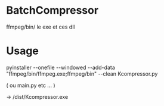 # BatchCompressor
ffmpeg/bin/ le exe et ces dll

# Usage
pyinstaller --onefile --windowed --add-data "ffmpeg/bin/ffmpeg.exe;ffmpeg/bin" --clean Kcompressor.py

( ou main.py etc ... )

-> /dist/Kcompressor.exe
